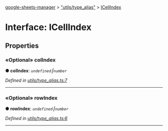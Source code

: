 [google-sheets-manager](../README.md) > ["utils/type_alias"](../modules/_utils_type_alias_.md) > [ICellIndex](../interfaces/_utils_type_alias_.icellindex.md)



# Interface: ICellIndex


## Properties
<a id="colindex"></a>

### «Optional» colIndex

**●  colIndex**:  *`undefined`⎮`number`* 

*Defined in [utils/type_alias.ts:7](https://github.com/AbdelrahmanRamadan/google-sheets-manager/blob/8df96f0/src/utils/type_alias.ts#L7)*





___

<a id="rowindex"></a>

### «Optional» rowIndex

**●  rowIndex**:  *`undefined`⎮`number`* 

*Defined in [utils/type_alias.ts:6](https://github.com/AbdelrahmanRamadan/google-sheets-manager/blob/8df96f0/src/utils/type_alias.ts#L6)*





___


